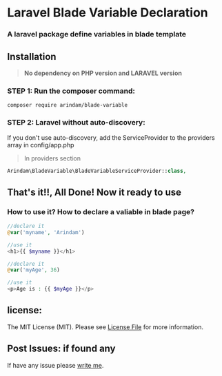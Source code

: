# Laravel Blade Variable Declaration
### A laravel package define variables in blade template

## Installation

> **No dependency on PHP version and LARAVEL version**

### STEP 1: Run the composer command:

```shell
composer require arindam/blade-variable
```

### STEP 2: Laravel without auto-discovery:

If you don't use auto-discovery, add the ServiceProvider to the providers array in config/app.php

> In providers section
```php
Arindam\BladeVariable\BladeVariableServiceProvider::class,
```

## That's it!!, All Done! Now it ready to use

### How to use it? How to declare a valiable in blade page?

```php
//declare it
@var('myname', 'Arindam')

//use it
<h1>{{ $myname }}</h1>
```

```php
//declare it
@var('myAge', 36)

//use it
<p>Age is : {{ $myAge }}</p>
```

## license:
The MIT License (MIT). Please see [License File](https://github.com/dev-arindam-roy/laravel-blade-variable-package/blob/master/LICENSE) for more information.

## Post Issues: if found any
If have any issue please [write me](https://github.com/dev-arindam-roy/laravel-blade-variable-package/issues).


